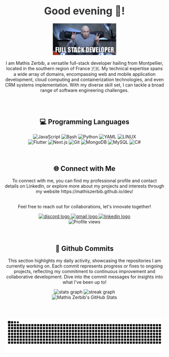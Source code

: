 


<div align="center" style="margin: 20px 0;">
 <h2 style="font-size: 2rem; color: #333; margin-bottom: 10px;">Good evening 🌇!</h2>
</div>



<div align="center">
<p> <img height="100" src="https://raw.githubusercontent.com/MathisZerbib/MathisZerbib/main/fullstackdeveloper.gif" alt="funny developper gif"/> </p>
    <p>I am Mathis Zerbib, a versatile full-stack developer hailing from Montpellier, located in the southern region of France 🇫🇷. My technical expertise spans a wide array of domains, encompassing web and mobile application development, cloud computing and containerization technologies, and even CRM systems implementation. With my diverse skill set, I can tackle a broad range of software engineering challenges.</p>
</div>

<br clear="both">
<br clear="both">


<h2 align="center" class="section-heading">💻 Programming Languages</h2>
<div align="center">
  <img src="https://img.shields.io/badge/JavaScript-F7DF1E?style=for-the-badge&logo=javascript&logoColor=black" alt="JavaScript"/>
  <img src="https://img.shields.io/badge/Bash-4EAA25?style=for-the-badge&logo=gnu-bash&logoColor=white" alt="Bash"/>
  <img src="https://img.shields.io/badge/Python-F7DF1E?style=for-the-badge&logo=python&logoColor=blue" alt="Python"/>
  <img src="https://img.shields.io/badge/YAML-0A0A0A?style=for-the-badge&logo=yaml&logoColor=white" alt="YAML"/>
  <img src="https://img.shields.io/badge/LINUX-0A0A0A?style=for-the-badge&logo=linux&logoColor=white" alt="LINUX"/>

 <br clear="both">
  <img src="https://img.shields.io/badge/Flutter-0096D8?style=for-the-badge&logo=flutter&logoColor=blue" alt="Flutter"/>
  <img src="https://img.shields.io/badge/Next.js-0A0A0A?style=for-the-badge&logo=next.js&logoColor=white" alt="Next.js"/>
  <img src="https://img.shields.io/badge/Git-F05032?style=for-the-badge&logo=git&logoColor=white" alt="Git"/>
  <img src="https://img.shields.io/badge/MongoDB-47A248?style=for-the-badge&logo=mongodb&logoColor=white" alt="MongoDB"/>
  <img src="https://img.shields.io/badge/MySQL-4479A1?style=for-the-badge&logo=mysql&logoColor=white" alt="MySQL"/>
  <img src="https://img.shields.io/badge/C%23-68217A?style=for-the-badge&logo=c-sharp&logoColor=white" alt="C#"/>
</div>

<br clear="both">
<br clear="both">


### 



<div align="center">
<h2 align="center" class="section-heading">🌐 Connect with Me</h2>
<p> To connect with me, you can find my professional profile and contact details on LinkedIn, or explore more about my projects and interests through my website https://mathiszerbib.github.io/dev/ 
<br clear="both">
<br clear="both">

Feel free to reach out for collaborations, let's innovate together! </p>
<div align="center">
  <a href="https://discord.com/users/564153086201823232" target="_blank">
    <img src="https://img.shields.io/static/v1?message=Discord&logo=discord&label=&color=7289DA&logoColor=white&labelColor=&style=for-the-badge" height="35" alt="discord logo" />
  </a>
  <a href="mailto:mathis.zerbib@gmail.com" target="_blank">
    <img src="https://img.shields.io/static/v1?message=Gmail&logo=gmail&label=&color=D14836&logoColor=white&labelColor=&style=for-the-badge" height="35" alt="gmail logo" />
  </a>
  <a href="https://www.linkedin.com/in/mathis-zerbib-55b4a8163/" target="_blank">
    <img src="https://img.shields.io/static/v1?message=LinkedIn&logo=linkedin&label=&color=0077B5&logoColor=white&labelColor=&style=for-the-badge" height="35" alt="linkedin logo" />
  </a>
 <br clear="both">
<img src="https://komarev.com/ghpvc/?username=mathisZerbib&style=for-the-badge" alt="Profile views" />
</div>


<br clear="both">
<br clear="both">



 
###



<div align="center">
 
   <h2>🚀 Github Commits</h2>
    <p>This section highlights my daily activity, showcasing the repositories I am currently working on. Each commit represents progress or fixes to ongoing projects, reflecting my commitment to continuous improvement and collaborative development. Dive into the commit messages for insights into what I've been up to!</p>


<div align="center">
<img src="https://github-readme-stats.vercel.app/api?username=MathisZerbib&show_icons=true&include_all_commits=true&count_private=true&disable_animations=false&theme=dracula&locale=en&hide_border=false" height="150" alt="stats graph" />
  
 <img src="https://streak-stats.demolab.com?user=MathisZerbib&locale=en&mode=daily&theme=dracula&hide_border=false&border_radius=5" height="150" alt="streak graph" />
</div>

<div align="center">
     <img src="https://github-profile-summary-cards.vercel.app/api/cards/profile-details?username=mathisZerbib&theme=github_dark" alt="Mathis Zerbib's GitHub Stats"/>
</div>









<br clear="both">

<br clear="both">




###


<div align="center">
<img src="https://raw.githubusercontent.com/MathisZerbib/MathisZerbib/output/snake.svg" alt="Snake animation"/>
</div>
